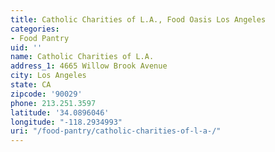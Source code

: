 ```yaml
---
title: Catholic Charities of L.A., Food Oasis Los Angeles
categories:
- Food Pantry
uid: ''
name: Catholic Charities of L.A.
address_1: 4665 Willow Brook Avenue
city: Los Angeles
state: CA
zipcode: '90029'
phone: 213.251.3597
latitude: '34.0896046'
longitude: "-118.2934993"
uri: "/food-pantry/catholic-charities-of-l-a-/"
---
```


